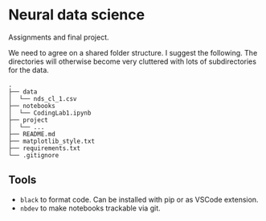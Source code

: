 # Neural data science 
Assignments and final project.

We need to agree on a shared folder structure. I suggest the following. The directories will otherwise become very cluttered with lots of subdirectories for the data.

```
.
├── data
│  └── nds_cl_1.csv
├── notebooks
│  └── CodingLab1.ipynb
├── project
│  └── ...
├── README.md
├── matplotlib_style.txt
├── requirements.txt
└── .gitignore
```

## Tools
- `black` to format code. Can be installed with pip or as VSCode extension.
- `nbdev` to make notebooks trackable via git.
